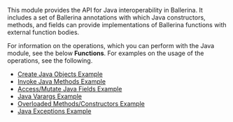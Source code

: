 This module provides the API for Java interoperability in Ballerina. It includes a set of Ballerina annotations with which Java constructors, methods, and fields can provide implementations of Ballerina functions with external function bodies.  

For information on the operations, which you can perform with the Java module, see the below **Functions**. For examples on the usage of the operations, see the following.
- [Create Java Objects Example](https://ballerina.io/learn/by-example/create-java-objects.html)
- [Invoke Java Methods Example](https://ballerina.io/learn/by-example/invoke-java-methods.html) 
- [Access/Mutate Java Fields Example](https://ballerina.io/learn/by-example/access-mutate-java-fields.html)
- [Java Varargs Example](https://ballerina.io/learn/by-example/java-varargs.html)
- [Overloaded Methods/Constructors Example](https://ballerina.io/learn/by-example/overloaded-methods-constructors.html)
- [Java Exceptions Example](https://ballerina.io/learn/by-example/java-exceptions.html)
